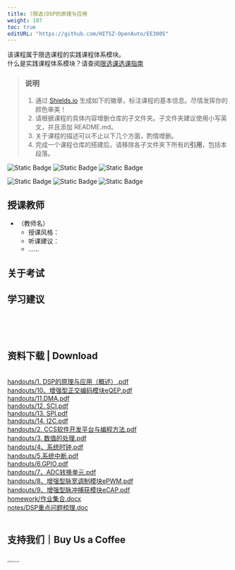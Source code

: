 ```yaml
---
title: (限选)DSP的原理与应用
weight: 107
toc: true
editURL: "https://github.com/HITSZ-OpenAuto/EE3005"
---
```

该课程属于限选课程的实践课程体系模块。
<br>
什么是实践课程体系模块？请查阅[限选课选课指南](https://hoa.moe/blog/selecting-distributive-lessons/)

> ### 说明
> 1. 通过 [Shields.io](https://shields.io/) 生成如下的徽章，标注课程的基本信息。尽情发挥你的颜色审美！
> 2. 请根据课程的具体内容增删仓库的子文件夹。子文件夹建议使用小写英文，并且添加 README.md。
> 3. 关于课程的描述可以不止以下几个方面，酌情增删。
> 4. 完成一个课程仓库的搭建后，请移除各子文件夹下所有的**引用**，包括本段落。

![Static Badge](https://img.shields.io/badge/%E8%80%83%E8%AF%95%E8%AF%BE-red)
![Static Badge](https://img.shields.io/badge/%E8%80%83%E6%9F%A5%E8%AF%BE-green)
![Static Badge](https://img.shields.io/badge/%E5%AD%A6%E5%88%86-4-moccasin)

![Static Badge](https://img.shields.io/badge/%E6%88%90%E7%BB%A9%E6%9E%84%E6%88%90-gold)
![Static Badge](https://img.shields.io/badge/%E4%BD%9C%E4%B8%9A-40%25-wheat)
![Static Badge](https://img.shields.io/badge/%E6%9C%9F%E6%9C%AB%E8%80%83%E8%AF%95-60%25-wheat)


## 授课教师

- （教师名）
  - 授课风格：
  - 听课建议：
  - ……

## 关于考试

## 学习建议
<br>
<br>
<br>
<h2>资料下载 | Download</h2>
<br>
<a href="https://cdn.jsdelivr.net/gh/HITSZ-OpenAuto/EE3005/handouts/1.%20DSP%E7%9A%84%E5%8E%9F%E7%90%86%E4%B8%8E%E5%BA%94%E7%94%A8%EF%BC%88%E6%A6%82%E8%BF%B0%EF%BC%89.pdf">handouts/1. DSP的原理与应用（概述）.pdf</a>
<br>
<a href="https://cdn.jsdelivr.net/gh/HITSZ-OpenAuto/EE3005/handouts/10%E3%80%81%E5%A2%9E%E5%BC%BA%E5%9E%8B%E6%AD%A3%E4%BA%A4%E7%BC%96%E7%A0%81%E6%A8%A1%E5%9D%97eQEP.pdf">handouts/10、增强型正交编码模块eQEP.pdf</a>
<br>
<a href="https://cdn.jsdelivr.net/gh/HITSZ-OpenAuto/EE3005/handouts/11.DMA.pdf">handouts/11.DMA.pdf</a>
<br>
<a href="https://cdn.jsdelivr.net/gh/HITSZ-OpenAuto/EE3005/handouts/12.%20SCI.pdf">handouts/12. SCI.pdf</a>
<br>
<a href="https://cdn.jsdelivr.net/gh/HITSZ-OpenAuto/EE3005/handouts/13.%20SPI.pdf">handouts/13. SPI.pdf</a>
<br>
<a href="https://cdn.jsdelivr.net/gh/HITSZ-OpenAuto/EE3005/handouts/14.%20I2C.pdf">handouts/14. I2C.pdf</a>
<br>
<a href="https://cdn.jsdelivr.net/gh/HITSZ-OpenAuto/EE3005/handouts/2.%20CCS%E8%BD%AF%E4%BB%B6%E5%BC%80%E5%8F%91%E5%B9%B3%E5%8F%B0%E4%B8%8E%E7%BC%96%E7%A8%8B%E6%96%B9%E6%B3%95.pdf">handouts/2. CCS软件开发平台与编程方法.pdf</a>
<br>
<a href="https://cdn.jsdelivr.net/gh/HITSZ-OpenAuto/EE3005/handouts/3.%20%E6%95%B0%E5%80%BC%E7%9A%84%E5%A4%84%E7%90%86.pdf">handouts/3. 数值的处理.pdf</a>
<br>
<a href="https://cdn.jsdelivr.net/gh/HITSZ-OpenAuto/EE3005/handouts/4%E3%80%81%E7%B3%BB%E7%BB%9F%E6%97%B6%E9%92%9F.pdf">handouts/4、系统时钟.pdf</a>
<br>
<a href="https://cdn.jsdelivr.net/gh/HITSZ-OpenAuto/EE3005/handouts/5.%E7%B3%BB%E7%BB%9F%E4%B8%AD%E6%96%AD.pdf">handouts/5.系统中断.pdf</a>
<br>
<a href="https://cdn.jsdelivr.net/gh/HITSZ-OpenAuto/EE3005/handouts/6.GPIO.pdf">handouts/6.GPIO.pdf</a>
<br>
<a href="https://cdn.jsdelivr.net/gh/HITSZ-OpenAuto/EE3005/handouts/7%E3%80%81ADC%E8%BD%AC%E6%8D%A2%E5%8D%95%E5%85%83.pdf">handouts/7、ADC转换单元.pdf</a>
<br>
<a href="https://cdn.jsdelivr.net/gh/HITSZ-OpenAuto/EE3005/handouts/8%E3%80%81%E5%A2%9E%E5%BC%BA%E5%9E%8B%E8%84%89%E5%AE%BD%E8%B0%83%E5%88%B6%E6%A8%A1%E5%9D%97ePWM.pdf">handouts/8、增强型脉宽调制模块ePWM.pdf</a>
<br>
<a href="https://cdn.jsdelivr.net/gh/HITSZ-OpenAuto/EE3005/handouts/9%E3%80%81%E5%A2%9E%E5%BC%BA%E5%9E%8B%E8%84%89%E5%86%B2%E6%8D%95%E8%8E%B7%E6%A8%A1%E5%9D%97eCAP.pdf">handouts/9、增强型脉冲捕获模块eCAP.pdf</a>
<br>
<a href="https://gh.hoa.moe/github.com/HITSZ-OpenAuto/EE3005/raw/main/homework/%E4%BD%9C%E4%B8%9A%E9%9B%86%E5%90%88.docx">homework/作业集合.docx</a>
<br>
<a href="https://gh.hoa.moe/github.com/HITSZ-OpenAuto/EE3005/raw/main/notes/DSP%E9%87%8D%E7%82%B9%E9%97%AE%E9%A2%98%E6%A2%B3%E7%90%86.doc">notes/DSP重点问题梳理.doc</a>
<br>
<br>
<h2>支持我们｜Buy Us a Coffee</h2>
<br>
<img src="https://mitcher-1316637614.cos.ap-nanjing.myqcloud.com/hoa/20231112170457.png?imageSlim" alt="Reward_Code" style="zoom:25%; display: block; margin: 0 auto;" />            